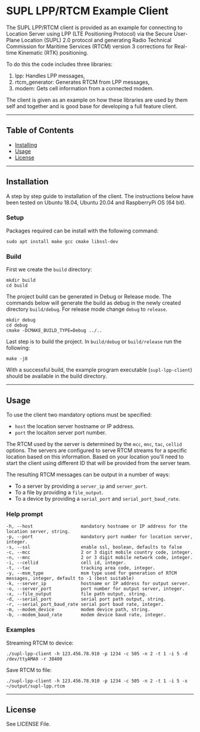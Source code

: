 # SUPL LPP/RTCM Example Client

The SUPL LPP/RTCM client is provided as an example for connecting to Location Server using LPP (LTE Positioning Protocol) via the Secure User-Plane Location (SUPL) 2.0 protocol and generating Radio Technical Commission for Maritime Services (RTCM) version 3 corrections for Real-time Kinematic (RTK) positioning.

To do this the code includes three libraries:

1. lpp: Handles LPP messages,
2. rtcm_generator: Generates RTCM from LPP messages,
3. modem: Gets cell information from a connected modem.

The client is given as an example on how these libraries are used by them self and together and is good base for developing a full feature client.

---

## Table of Contents

- [Installing](#installation)
- [Usage](#usage)
- [License](#license)

---

## Installation

A step by step guide to installation of the client. The instructions below have been tested on Ubuntu 18.04, Ubuntu 20.04 and RaspberryPi OS (64 bit).

### Setup

Packages required can be install with the following command:

```console
sudo apt install make gcc cmake libssl-dev
```

### Build

First we create the `build` directory:

```console
mkdir build
cd build
```

The project build can be generated in Debug or Release mode. The commands below will generate the build as debug in the newly created directory `build/debug`. For release mode change `debug` to `release`.

```console
mkdir debug
cd debug
cmake -DCMAKE_BUILD_TYPE=Debug ../..
```

Last step is to build the project. In `build/debug` or `build/release` run the following:

```console
make -j8
```

With a successful build, the example program executable (`supl-lpp-client`) should be available in the build directory.

---

## Usage

To use the client two mandatory options must be specified:

- `host` the location server hostname or IP address.
- `port` the locaiton server port number.

The RTCM used by the server is determined by the `mcc`, `mnc`, `tac`, `cellid` options. The servers are configured to serve RTCM streams for a specific location based on this information. Based on your location you'll need to start the client using different ID that will be provided from the server team.

The resulting RTCM messages can be output in a number of ways:

- To a server by providing a `server_ip` and `server_port`.
- To a file by providing a `file_output`.
- To a device by providing a `serial_port` and `serial_port_baud_rate`.

### Help prompt

```text
-h, --host                  mandatory hostname or IP address for the location server, string.
-p, --port                  mandatory port number for location server, integer.
-s, --ssl                   enable ssl, boolean, defaults to false
-c, --mcc                   2 or 3 digit mobile country code, integer.
-n, --mnc                   2 or 3 digit mobile network code, integer.
-i, --cellid                cell id, integer.
-t, --tac                   tracking area code, integer.
-y, --msm_type              msm type used for generation of RTCM messages, integer, default to -1 (best suitable)
-k, --server_ip             hostname or IP address for output server.
-o, --server_port           port number for output server, integer.
-x, --file_output           file path output, string.
-d, --serial_port           serial port path output, string.
-r, --serial_port_baud_rate serial port baud rate, integer.
-m, --modem_device          modem device path, string.
-b, --modem_baud_rate       modem device baud rate, integer.
```

### Examples

Streaming RTCM to device:

```console
./supl-lpp-client -h 123.456.78.910 -p 1234 -c 505 -n 2 -t 1 -i 5 -d /dev/ttyAMA0 -r 38400
```

Save RTCM to file:

```console
./supl-lpp-client -h 123.456.78.910 -p 1234 -c 505 -n 2 -t 1 -i 5 -x ~/output/supl-lpp.rtcm
```

---

## License

See LICENSE File.
